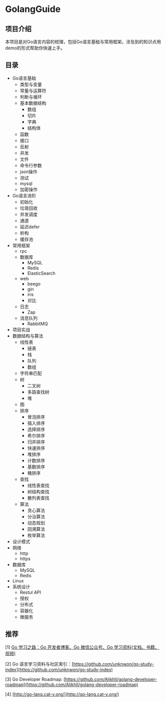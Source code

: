 # GolangGuide

## 项目介绍

本项目是对Go语言内容的梳理，包括Go语言基础与常用框架。涉及到的知识点用demo的形式帮助你快速上手。

## 目录

* Go语言基础
  * 类型与变量
  * 常量与运算符
  * 判断与循环
  * 基本数据结构
    * 数组
    * 切片
    * 字典
    * 结构体
  * 函数
  * 接口
  * 反射
  * 并发
  * 文件
  * 命令行参数
  * json操作
  * 测试
  * mysql
  * 加密操作
* Go语言进阶
  * 初始化
  * 垃圾回收
  * 并发调度
  * 通道
  * 延迟defer
  * 析构
  * 缓存池
* 常用框架
  * rpc
  * 数据库
    * MySQL
    * Redis
    * ElasticSearch
  * web
    * beego
    * gin
    * iris
    * 对比
  * 日志
    * Zap
  * 消息队列
    * RabbitMQ
* 项目实战
* 数据结构与算法
  * 线性表
    * 链表
    * 栈
    * 队列
    * 数组
  * 字符串匹配
  * 树
    * 二叉树
    * 多路查找树
    * 堆
  * 图
  * 排序
    * 冒泡排序
    * 插入排序
    * 选择排序
    * 希尔排序
    * 归并排序
    * 快速排序
    * 堆排序
    * 计数排序
    * 基数排序
    * 桶排序
  * 查找
    * 线性表查找
    * 树结构查找
    * 散列表查找
  * 算法
    * 贪心算法
    * 分治算法
    * 动态规划
    * 回溯算法
    * 枚举算法
* 设计模式
* 网络
  * http
  * https
* 数据库
  * MySQL
  * Redis
* Linux
* 系统设计
  * Restul API
  * 授权
  * 分布式
  * 容器化
  * 微服务

## 推荐

\[1\] [Go 学习之路：Go 开发者博客、Go 微信公众号、Go 学习资料\(文档、书籍、视频\)](https://github.com/talkgo/read)

\[2\] Go 语言学习资料与社区索引：[https://github.com/unknwon/go-study-index](https://github.com/unknwon/go-study-index)

\[3\] Go Developer Roadmap: [https://github.com/Alikhll/golang-developer-roadmap](https://github.com/Alikhll/golang-developer-roadmap)

\[4\] [http://go-lang.cat-v.org/](http://go-lang.cat-v.org/)

